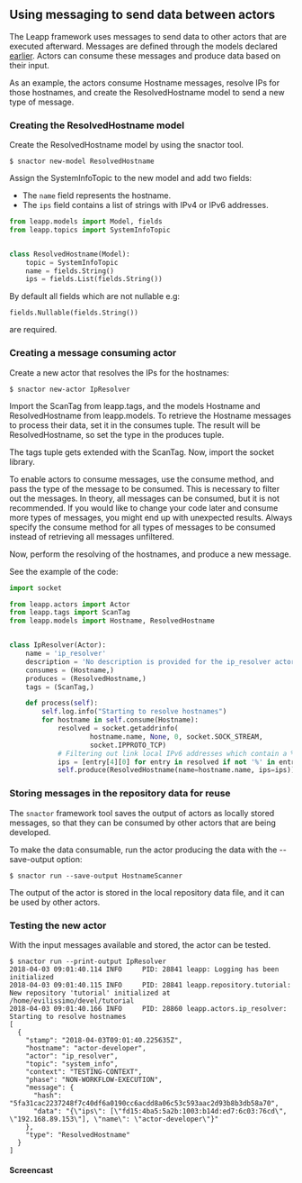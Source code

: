 ## Using messaging to send data between actors

The Leapp framework uses messages to send data to other actors that are executed afterward.
Messages are defined through the models declared [earlier](first-actor.html#creating-a-model). Actors can consume these messages and produce data based on their input.

As an example, the actors consume Hostname messages, resolve IPs for those
hostnames, and create the ResolvedHostname model to send a new type of message.

### Creating the ResolvedHostname model

Create the ResolvedHostname model by using the snactor tool.

```shell
$ snactor new-model ResolvedHostname
```

Assign the SystemInfoTopic to the new model and add two fields:
* The `name` field represents the hostname.
* The `ips` field contains a list of strings with IPv4 or IPv6 addresses.


```python
from leapp.models import Model, fields
from leapp.topics import SystemInfoTopic


class ResolvedHostname(Model):
    topic = SystemInfoTopic
    name = fields.String()
    ips = fields.List(fields.String())
```

By default all fields which are not nullable e.g:

```
fields.Nullable(fields.String())
```

are required.


### Creating a message consuming actor

Create a new actor that resolves the IPs for the hostnames:

```shell
$ snactor new-actor IpResolver
```

Import the ScanTag from leapp.tags, and the models Hostname and
ResolvedHostname from leapp.models. To retrieve the Hostname
messages to process their data, set it in the consumes tuple.
The result will be ResolvedHostname, so set the type in the
produces tuple.

The tags tuple gets extended with the ScanTag.
Now, import the socket library.

To enable actors to consume messages, use the consume method, and pass the type
of the message to be consumed. This is necessary to filter out the
messages. In theory, all messages can be consumed, but it is not recommended.
If you would like to change your code later and consume more
types of messages, you might end up with unexpected results. Always
specify the consume method for all types of messages to be consumed instead
of retrieving all messages unfiltered.

Now, perform the resolving of the hostnames, and produce a new message.

See the example of the code:

```python
import socket

from leapp.actors import Actor
from leapp.tags import ScanTag
from leapp.models import Hostname, ResolvedHostname


class IpResolver(Actor):
    name = 'ip_resolver'
    description = 'No description is provided for the ip_resolver actor.'
    consumes = (Hostname,)
    produces = (ResolvedHostname,)
    tags = (ScanTag,)

    def process(self):
        self.log.info("Starting to resolve hostnames")
        for hostname in self.consume(Hostname):
            resolved = socket.getaddrinfo(
                    hostname.name, None, 0, socket.SOCK_STREAM,
                    socket.IPPROTO_TCP)
            # Filtering out link local IPv6 addresses which contain a %
            ips = [entry[4][0] for entry in resolved if not '%' in entry[4][0]]
            self.produce(ResolvedHostname(name=hostname.name, ips=ips))
```

### Storing messages in the repository data for reuse

The `snactor` framework tool saves the output of actors as locally stored messages,
so that they can be consumed by other actors that are being developed.

To make the data consumable, run the actor producing the data with the --save-output option:

```shell
$ snactor run --save-output HostnameScanner
```

The output of the actor is stored in the local repository data file, and it can be used
by other actors.

### Testing the new actor

With the input messages available and stored, the actor can be tested.

```shell
$ snactor run --print-output IpResolver
2018-04-03 09:01:40.114 INFO     PID: 28841 leapp: Logging has been initialized
2018-04-03 09:01:40.115 INFO     PID: 28841 leapp.repository.tutorial: New repository 'tutorial' initialized at /home/evilissimo/devel/tutorial
2018-04-03 09:01:40.166 INFO     PID: 28860 leapp.actors.ip_resolver: Starting to resolve hostnames
[
  {
    "stamp": "2018-04-03T09:01:40.225635Z",
    "hostname": "actor-developer",
    "actor": "ip_resolver",
    "topic": "system_info",
    "context": "TESTING-CONTEXT",
    "phase": "NON-WORKFLOW-EXECUTION",
    "message": {
      "hash": "5fa31cac2237248f7c40df6a0190cc6acdd8a06c53c593aac2d93b8b3db58a70",
      "data": "{\"ips\": [\"fd15:4ba5:5a2b:1003:b14d:ed7:6c03:76cd\", \"192.168.89.153\"], \"name\": \"actor-developer\"}"
    },
    "type": "ResolvedHostname"
  }
]
```

#### Screencast

<asciinema-player src="_static/screencasts/messaging.json"></ascinema-player>
